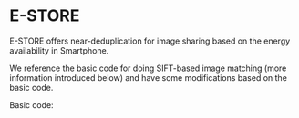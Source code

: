 # E-STORE
E-STORE offers near-deduplication for image sharing based on the energy availability in Smartphone.

We reference the basic code for doing SIFT-based image matching (more information introduced below) and have some modifications based on the basic code.

Basic code: 
